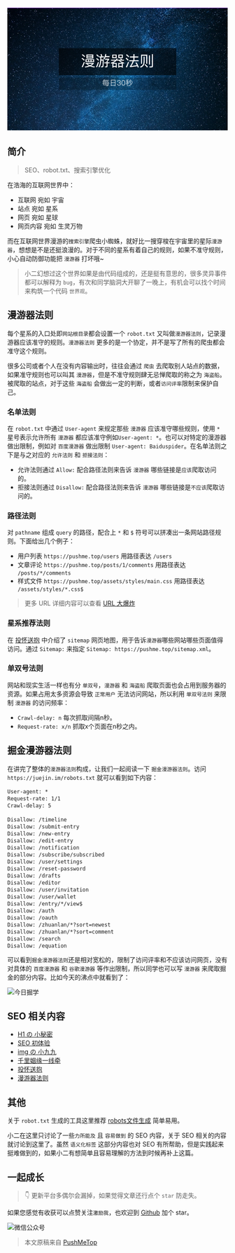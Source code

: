 <!-- # 漫游器法则 -->

![封面](https://raw.githubusercontent.com/pushmetop/resource/master/30-seconds-for-everyday/robot-txt/poster.png)

## 简介

> SEO、robot.txt、搜索引擎优化

在浩海的互联网世界中：

* 互联网 宛如 宇宙
* 站点 宛如 星系
* 网页 宛如 星球
* 网页内容 宛如 生灵万物

而在互联网世界漫游的`搜索引擎`爬虫小蜘蛛，就好比一搜穿梭在宇宙里的星际`漫游器`，想想是不是还挺浪漫的。对于不同的星系有着自己的规则，如果不准守规则，小心自动防御功能把 `漫游器` 打坏哦~

> 小二幻想过这个世界如果是由代码组成的，还是挺有意思的，很多灵异事件都可以解释为 `bug`，有次和同学脑洞大开聊了一晚上，有机会可以找个时间来构筑一个代码 `世界观`。

## 漫游器法则

每个星系的入口处即`网站根目录`都会设置一个 `robot.txt` 又叫做`漫游器法则`，记录漫游器应该准守的规则。`漫游器法则` 更多的是一个协定，并不是写了所有的爬虫都会准守这个规则。

很多公司或者个人在没有内容输出时，往往会通过 `爬虫` 去爬取别人站点的数据，如果准守规则也可以叫其 `漫游器`，但是不准守规则肆无忌惮爬取的称之为 `海盗船`。被爬取的站点，对于这些 `海盗船` 会做出一定的判断，或者`访问评率`限制来保护自己。

### 名单法则

在 `robot.txt` 中通过 `User-agent` 来规定那些 `漫游器` 应该准守哪些规则，使用 `*` 星号表示允许所有 `漫游器` 都应该准守例如`User-agent: *`。也可以对特定的漫游器做出限制，例如对 `百度漫游器` 做出限制 `User-agent: Baiduspider`。在名单法则之下是与之对应的 `允许法则` 和 `拒接法则`：

* 允许法则通过 `Allow:` 配合路径法则来告诉 `漫游器` 哪些链接是`应该`爬取访问的。
* 拒接法则通过 `Disallow:` 配合路径法则来告诉 `漫游器` 哪些链接是`不应该`爬取访问的。

### 路径法则

对 `pathname` 组成 `query` 的路径，配合上 `*` 和 `$` 符号可以拼凑出一条网站路径规则。下面给出几个例子：

* 用户列表 `https://pushme.top/users` 用路径表达 `/users`
* 文章评论 `https://pushme.top/posts/1/comments` 用路径表达 `/posts/*/comments`
* 样式文件 `https://pushme.top/assets/styles/main.css` 用路径表达 `/assets/styles/*.css$`
 
> 更多 URL 详细内容可以查看 [URL 大爆炸](https://github.com/pushmetop/30-seconds-for-everyday/blob/master/posts/url.md)

### 星系推荐法则

在 [投怀送抱](https://github.com/pushmetop/30-seconds-for-everyday/blob/master/posts/sitemap.md) 中介绍了 `sitemap` 网页地图，用于告诉`漫游器`哪些网站哪些页面值得访问。通过 `Sitemap:` 来指定 `Sitemap: https://pushme.top/sitemap.xml`。

### 单双号法则

网站和现实生活一样也有分 `单双号`，`漫游器` 和 `海盗船` 爬取页面也会占用到服务器的资源。如果占用太多资源会导致 `正常用户` 无法访问网站，所以利用 `单双号法则` 来限制 `漫游器` 的访问频率：

* `Crawl-delay: n` 每次抓取间隔n秒。
* `Request-rate: x/n` 抓取x个页面在n秒之内。

## 掘金漫游器法则

在讲完了整体的`漫游器法则`构成，让我们一起阅读一下 `掘金漫游器法则`。访问 `https://juejin.im/robots.txt` 就可以看到如下内容：

```
User-agent: *
Request-rate: 1/1
Crawl-delay: 5

Disallow: /timeline
Disallow: /submit-entry
Disallow: /new-entry
Disallow: /edit-entry
Disallow: /notification
Disallow: /subscribe/subscribed
Disallow: /user/settings
Disallow: /reset-password
Disallow: /drafts
Disallow: /editor
Disallow: /user/invitation
Disallow: /user/wallet
Disallow: /entry/*/view$
Disallow: /auth
Disallow: /oauth
Disallow: /zhuanlan/*?sort=newest
Disallow: /zhuanlan/*?sort=comment
Disallow: /search
Disallow: /equation
```

可以看到`掘金漫游器法则`还是相对宽松的，限制了访问评率和不应该访问网页，没有对具体的 `百度漫游器` 和 `谷歌漫游器` 等作出限制，所以同学也可以写 `漫游器` 来爬取掘金的部分内容。比如今天的沸点中就看到了：

![今日掘学](https://user-gold-cdn.xitu.io/2019/4/10/16a06fa930573872?w=785&h=280&f=jpeg&s=40797)

## SEO 相关内容

* [H1 の 小秘密](https://github.com/pushmetop/30-seconds-for-everyday/blob/master/posts/heading.md)
* [SEO 初体验](https://github.com/pushmetop/30-seconds-for-everyday/blob/master/posts/seo-101.md)
* [img の 小九九](https://github.com/pushmetop/30-seconds-for-everyday/blob/master/posts/img-tag.md)
* [千里姻缘一线牵](https://github.com/pushmetop/30-seconds-for-everyday/blob/master/posts/hyperlink.md)
* [投怀送抱](https://github.com/pushmetop/30-seconds-for-everyday/blob/master/posts/sitemap.md)
* [漫游器法则](https://github.com/pushmetop/30-seconds-for-everyday/blob/master/posts/robot-txt.md)

## 其他

关于 `robot.txt` 生成的工具这里推荐 [robots文件生成](http://tool.chinaz.com/robots) 简单易用。

小二在这里只讨论了一些`力所能及` 且 `容易做到` 的 SEO 内容，关于 SEO 相关的内容就讨论到这里了。虽然 `语义化标签` 这部分内容也对 SEO 有所帮助，但是实践起来挺难做到的，如果小二有想简单且容易理解的方法到时候再补上这篇。

## 一起成长

> 👇 更新平台多偶尔会漏掉，如果觉得文章还行点个 `star` 防走失。

如果您感觉有收获可以点赞关注`激励我`，也欢迎到 [Github](https://github.com/pushmetop/30-seconds-for-everyday) 加个 star。

![微信公众号](https://user-gold-cdn.xitu.io/2019/4/8/169f9210d75bfc51?w=200&h=208&f=png&s=33008)

> 本文原稿来自 [PushMeTop](https://github.com/pushmetop)